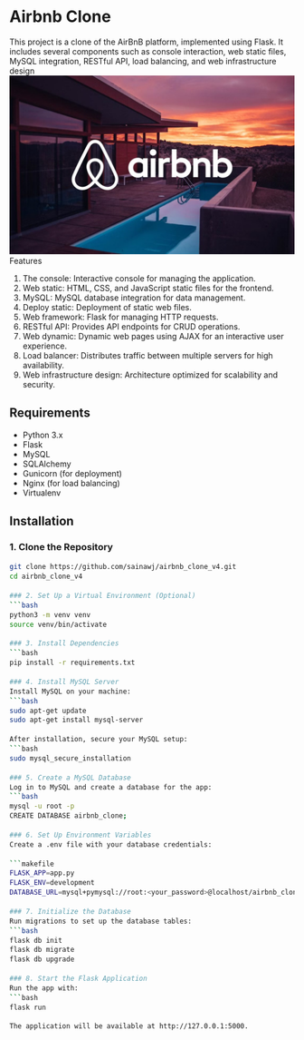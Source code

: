 # Airbnb Clone
This project is a clone of the AirBnB platform, implemented using Flask. It includes several components such as console interaction, web static files, MySQL integration, RESTful API, load balancing, and web infrastructure design
![Screenshot](airbnb.jpg)
Features
1. The console: Interactive console for managing the application.
2. Web static: HTML, CSS, and JavaScript static files for the frontend.
3. MySQL: MySQL database integration for data management.
4. Deploy static: Deployment of static web files.
5. Web framework: Flask for managing HTTP requests.
6. RESTful API: Provides API endpoints for CRUD operations.
7. Web dynamic: Dynamic web pages using AJAX for an interactive user experience.
8. Load balancer: Distributes traffic between multiple servers for high availability.
9. Web infrastructure design: Architecture optimized for scalability and security.

## Requirements
* Python 3.x
* Flask
* MySQL
* SQLAlchemy
* Gunicorn (for deployment)
* Nginx (for load balancing)
* Virtualenv

## Installation

### 1. Clone the Repository
```bash
git clone https://github.com/sainawj/airbnb_clone_v4.git
cd airbnb_clone_v4

### 2. Set Up a Virtual Environment (Optional)
```bash
python3 -m venv venv
source venv/bin/activate

### 3. Install Dependencies
```bash
pip install -r requirements.txt

### 4. Install MySQL Server
Install MySQL on your machine:
```bash
sudo apt-get update
sudo apt-get install mysql-server

After installation, secure your MySQL setup:
```bash
sudo mysql_secure_installation

### 5. Create a MySQL Database
Log in to MySQL and create a database for the app:
```bash
mysql -u root -p
CREATE DATABASE airbnb_clone;

### 6. Set Up Environment Variables
Create a .env file with your database credentials:

```makefile
FLASK_APP=app.py
FLASK_ENV=development
DATABASE_URL=mysql+pymysql://root:<your_password>@localhost/airbnb_clone

### 7. Initialize the Database
Run migrations to set up the database tables:
```bash
flask db init
flask db migrate
flask db upgrade

### 8. Start the Flask Application
Run the app with:
```bash
flask run

The application will be available at http://127.0.0.1:5000.
